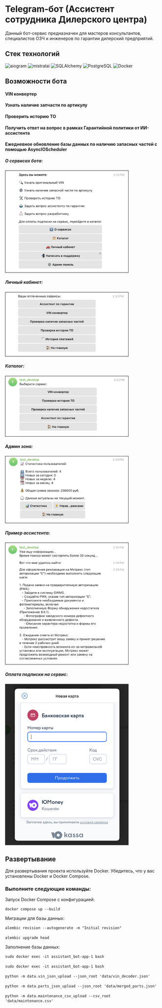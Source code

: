 # Telegram-бот (Ассистент сотрудника Дилерского центра)

Данный бот-сервис предназначен для мастеров консультантов, специалистов ОЗЧ и инженеров по гарантии дилерский предприятий.

## Стек технологий

![aiogram](https://img.shields.io/badge/aiogram-0099FF)
![mistralai](https://img.shields.io/badge/mistralai-%23FFBB00)
![SQLAlchemy](https://img.shields.io/badge/SQLAlchemy-CC3300)
![PostgreSQL](https://img.shields.io/badge/PostgreSQL-336791?logo=postgresql&logoColor=white)
![Docker](https://img.shields.io/badge/Docker-2496ED?logo=docker&logoColor=white)


## Возможности бота

#### VIN конвертер
#### Узнать наличие запчасти по артикулу
#### Проверить историю ТО
#### Получить ответ на вопрос в рамках Гарантийной политики от ИИ-ассистента
#### Ежедневное обновление базы данных по наличию запасных частей с помощью AsyncIOScheduler


##### О сервисах бота:

<img src="examples/decription.png" width="400" height: auto border="1">

##### Личный кабинет:

<img src="examples/services.png" width="400" height: auto border="1">

##### Каталог:

<img src="examples/catalog.png" width="400" height: auto border="1">

##### Админ зона:

<img src="examples/statistic.png" width="400" height: auto border="1">

##### Пример ассистента:

<img src="examples/assistant.png" width="400" height: auto border="1">

##### Оплата подписки на сервис:

<img src="examples/payment.png" width="400" height: auto border="1">


## Развeртывание

Для развертывания проекта используйте Docker. Убедитесь, что у вас установлены Docker и Docker Compose.

### Выполните следующие команды:

Запуск Docker Compose с конфигурацией:

```
docker compose up --build
```

Миграции для базы данных:

```
alembic revision --autogenerate -m "Initial revision"

alembic upgrade head
```



Заполнение базы данных:

```
sudo docker exec -it assistant_bot-app-1 bash

sudo docker exec -it assistant_bot-app-1 bash

python -m data.vin_json_upload --json_root 'data/vin_decoder.json'

python -m data.parts_json_upload --json_root 'data/merged_parts.json'

python -m data.maintenance_csv_upload --csv_root 'data/maintenance.csv'
```
